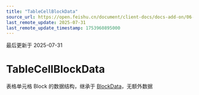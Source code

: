 ```yaml
---
title: "TableCellBlockData"
source_url: https://open.feishu.cn/document/client-docs/docs-add-on/06-data-structure/BlockData/TableCellBlockData
last_remote_update: 2025-07-31
last_remote_update_timestamp: 1753960895000
---
```

最后更新于 2025-07-31

# TableCellBlockData
表格单元格 Block 的数据结构，继承于 [BlockData](https://open.feishu.cn/document/uAjLw4CM/uYjL24iN/docs-add-on/05-api-doc/BlockData/blockdata)，无额外数据
